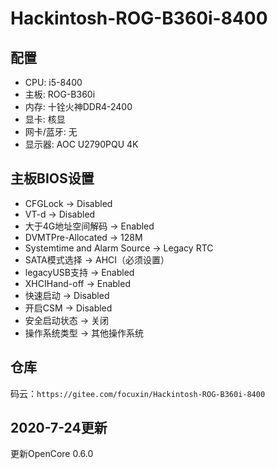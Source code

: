 # Hackintosh-ROG-B360i-8400
## 配置
* CPU: i5-8400
* 主板: ROG-B360i
* 内存: 十铨火神DDR4-2400
* 显卡: 核显
* 网卡/蓝牙: 无
* 显示器: AOC U2790PQU 4K

## 主板BIOS设置
* CFGLock -> Disabled
* VT-d -> Disabled
* 大于4G地址空间解码 -> Enabled
* DVMTPre-Allocated -> 128M
* Systemtime and Alarm Source -> Legacy RTC
* SATA模式选择 -> AHCI（必须设置）
* legacyUSB支持 -> Enabled
* XHCIHand-off -> Enabled
* 快速启动 -> Disabled
* 开启CSM -> Disabled
* 安全启动状态 -> 关闭
* 操作系统类型 -> 其他操作系统

## 仓库
码云：`https://gitee.com/focuxin/Hackintosh-ROG-B360i-8400`

## 2020-7-24更新
更新OpenCore 0.6.0


